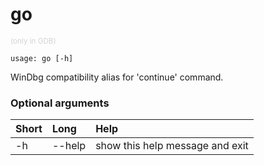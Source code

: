 <!-- THIS PART OF THIS FILE IS AUTOGENERATED. DO NOT MODIFY IT. See scripts/generate-docs.sh -->
# go
<small style="color: lightgray;">(only in GDB)</small>

```text
usage: go [-h]

```

WinDbg compatibility alias for 'continue' command.
### Optional arguments

|Short|Long|Help|
| :--- | :--- | :--- |
|-h|--help|show this help message and exit|

<!-- END OF AUTOGENERATED PART. Do not modify this line or the line below, they mark the end of the auto-generated part of the file. If you want to extend the documentation in a way which cannot easily be done by adding to the command help description, write below the following line. -->
<!-- ------------\>8---- ----\>8---- ----\>8------------ -->
